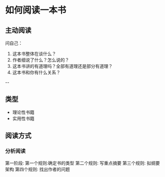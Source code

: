# 如何阅读一本书

## 主动阅读

问自己：

1. 这本书整体在谈什么？
2. 作者细说了什么？怎么说的？
3. 这本书讲的有道理吗？全部有道理还是部分有道理？
4. 这本书和你有什么关系？

--

## 类型
- 理论性书籍
- 实用性书籍

## 阅读方式

### 分析阅读

第一阶段:
第一个规则:确定书的类型
第二个规则: 写重点摘要
第三个规则: 拟纲要架构
第四个规则: 找出作者的问题

